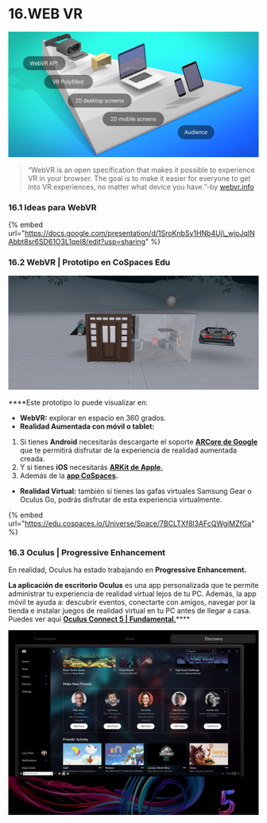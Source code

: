 # 16.WEB VR

![](.gitbook/assets/progressiveenhacementproject.png)

> “WebVR is an open specification that makes it possible to experience VR in your browser. The goal is to make it easier for everyone to get into VR experiences, no matter what device you have.”-by [webvr.info](https://webvr.info/)

### 16.1 Ideas para WebVR

{% embed url="https://docs.google.com/presentation/d/1SroKnbSy1HNb4Uj\_wjoJqINAbbt8sr6SD61O3L1qeI8/edit?usp=sharing" %}

### 16.2 WebVR \| Prototipo en CoSpaces Edu

![](.gitbook/assets/onboarding_presentacionsala_externo.png)

  
****Este prototipo lo puede visualizar en:

* **WebVR:** explorar en espacio en 360 grados. 
* **Realidad Aumentada con móvil o tablet:** 

1. Si tienes **Android** necesitarás descargarte el soporte [**ARCore de Google** ](https://developers.google.com/ar/)que te permitirá disfrutar de la experiencia de realidad aumentada creada. 
2. Y si tienes **iOS** necesitarás [**ARKit de Apple**.](https://developer.apple.com/arkit/)
3. Además de la [**app CoSpaces**](https://cospaces.io/edu/)**.**

* **Realidad Virtual:** también si tienes las gafas virtuales Samsung Gear o Oculus Go, podrás disfrutar de esta experiencia virtualmente.

{% embed url="https://edu.cospaces.io/Universe/Space/7BCLTXf8l3AFcQWgiMZfGa" %}

### 16.3 Oculus \| Progressive Enhancement

En realidad, Oculus ha estado trabajando en **Progressive Enhancement.**

**La aplicación de escritorio Oculus** es una app personalizada que te permite administrar tu experiencia de realidad virtual lejos de tu PC. Además, la app móvil te ayuda a: descubrir eventos, conectarte con amigos, navegar por la tienda e instalar juegos de realidad virtual en tu PC antes de llegar a casa. Puedes ver aquí [**Oculus Connect 5 \| Fundamental.**](https://www.youtube.com/watch?v=o7OpS7pZ5ok&feature=youtu.be)\*\*\*\*

![](.gitbook/assets/oculusconnect5_pressvr.png)

  


